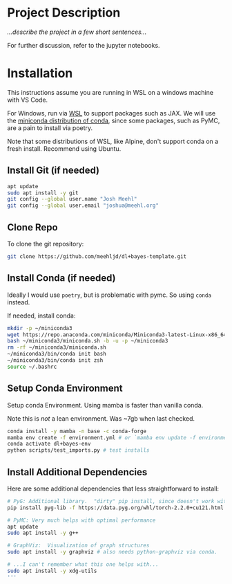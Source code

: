 # Project Description

_...describe the project in a few short sentences..._

For further discussion, refer to the jupyter notebooks.


# Installation

This instructions assume you are running in WSL on a windows machine with VS Code.  

For Windows, run via [WSL](https://learn.microsoft.com/en-us/windows/wsl/install) to support packages such as JAX.  We will use the [miniconda distribution of conda](https://docs.anaconda.com/miniconda/), since some packages, such as PyMC, are a pain to install via poetry.

Note that some distributions of WSL, like Alpine, don't support conda on a fresh install.  Recommend using Ubuntu.  



## Install Git (if needed)
```bash
apt update
sudo apt install -y git
git config --global user.name "Josh Meehl"
git config --global user.email "joshua@meehl.org"
```

## Clone Repo
To clone the git repository:

```bash
git clone https://github.com/meehljd/dl+bayes-template.git

```

## Install Conda (if needed)

Ideally I would use `poetry`, but is problematic with pymc.  So using `conda` instead.

If needed, install conda:
```bash
mkdir -p ~/miniconda3
wget https://repo.anaconda.com/miniconda/Miniconda3-latest-Linux-x86_64.sh -O ~/miniconda3/miniconda.sh
bash ~/miniconda3/miniconda.sh -b -u -p ~/miniconda3
rm -rf ~/miniconda3/miniconda.sh
~/miniconda3/bin/conda init bash
~/miniconda3/bin/conda init zsh
source ~/.bashrc

```

## Setup Conda Environment

Setup conda Environment.  Using mamba is faster than vanilla conda.

Note this is _not_ a lean environment.  Was ~7gb when last checked.

```bash
conda install -y mamba -n base -c conda-forge
mamba env create -f environment.yml # or `mamba env update -f environment.yml`
conda activate dl+bayes-env
python scripts/test_imports.py # test installs
```

## Install Additional Dependencies

Here are some additional dependencies that less straightforward to install:

```bash
# PyG: Additional library.  "dirty" pip install, since doesn't work with conda
pip install pyg-lib -f https://data.pyg.org/whl/torch-2.2.0+cu121.html 

# PyMC: Very much helps with optimal performance
apt update
sudo apt install -y g++

# GraphViz:  Visualization of graph structures
sudo apt install -y graphviz # also needs python-graphviz via conda.

# ...I can't remember what this one helps with...
sudo apt install -y xdg-utils
'''
